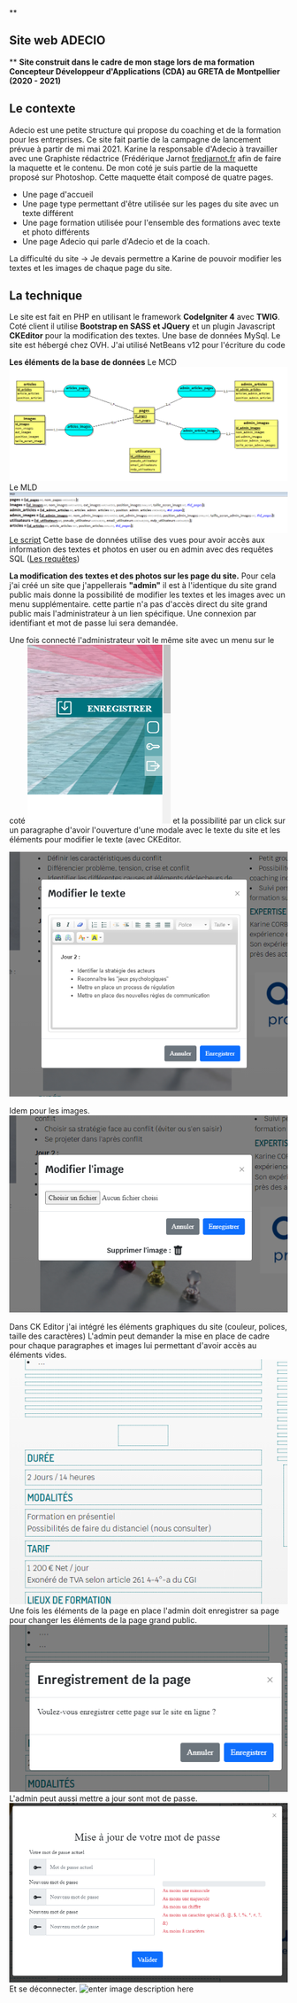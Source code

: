 **

## Site web ADECIO

**
**Site construit dans le cadre de mon stage lors de ma formation Concepteur Développeur d'Applications (CDA) au GRETA de Montpellier (2020 - 2021)**

## **Le contexte**

Adecio est une petite structure qui propose du coaching et de la formation pour les entreprises. Ce site fait partie de la campagne de lancement prévue à partir de mi mai 2021.
Karine la responsable d'Adecio à travailler avec une Graphiste rédactrice (Frédérique Jarnot [fredjarnot.fr](fredjarnot.fr) afin de faire la maquette et le contenu.
De mon coté je suis partie de la maquette proposé sur Photoshop. Cette maquette était composé de quatre pages.
 - Une page d'accueil
 - Une page type permettant d'être utilisée sur les  pages du site avec
   un texte différent
 - Une page formation utilisée pour l'ensemble des formations avec texte
   et photo différents
 - Une  page Adecio qui parle d'Adecio et de la coach.

La difficulté du site -> Je devais permettre a Karine de pouvoir modifier les textes et les images de chaque page du site.

## **La technique**

Le site est fait en PHP en utilisant le framework **CodeIgniter 4** avec **TWIG**.
Coté client il utilise **Bootstrap en SASS et JQuery** et un plugin Javascript **CKEditor** pour la modification des textes.
Une base de données MySql.
Le site est hébergé chez OVH.
J'ai utilisé NetBeans v12 pour l'écriture du code

**Les éléments de la base de données**
Le MCD
![enter image description here](https://github.com/Michel-Cavaud/Adecio/blob/master/dossierConception/MCD%20SQL.png)
Le MLD
![enter image description here](https://github.com/Michel-Cavaud/Adecio/blob/master/dossierConception/MLD%20SQL.png)
[Le script](https://github.com/Michel-Cavaud/Adecio/blob/master/dossierConception/adecio.sql) 
Cette base de données utilise des vues pour avoir accès aux information des textes et photos en user ou en admin avec des requêtes SQL ([Les requêtes](https://github.com/Michel-Cavaud/Adecio/blob/master/dossierConception/requetes%20vues.sql))

**La modification des textes et des photos sur les page du site.**
Pour cela j'ai créé un site que j'appellerais **"admin"** il est à l'identique du site grand public mais donne la possibilité de modifier les textes et les images avec un menu supplémentaire. cette partie n'a pas d'accès direct du site grand public mais l'administrateur à un lien spécifique. Une connexion par identifiant et mot de passe lui sera demandée.

Une fois connecté l'administrateur voit le même site avec un menu sur le coté ![enter image description here](https://github.com/Michel-Cavaud/Adecio/blob/master/dossierConception/menu%20admin.png) et la possibilité par un click sur un paragraphe d'avoir l'ouverture d'une modale avec le texte du site et les éléments pour modifier le texte (avec CKEditor.

![enter image description here](https://github.com/Michel-Cavaud/Adecio/blob/master/dossierConception/modification%20texte.png)

Idem pour les images.
![enter image description here](https://github.com/Michel-Cavaud/Adecio/blob/master/dossierConception/modification%20image.png)

Dans CK Editor j'ai intégré les éléments graphiques du site (couleur, polices, taille des caractères)
L'admin peut demander la mise en place de cadre pour chaque paragraphes et images lui permettant d'avoir accès au éléments vides.
![enter image description here](https://github.com/Michel-Cavaud/Adecio/blob/master/dossierConception/cadre%20admin.png)
Une fois les éléments de la page en place l'admin doit enregistrer sa page pour changer les éléments de la page grand public.
![enter image description here](https://github.com/Michel-Cavaud/Adecio/blob/master/dossierConception/eng%20page.png)
L'admin peut aussi mettre a jour sont mot de passe.
![enter image description here](https://github.com/Michel-Cavaud/Adecio/blob/master/dossierConception/maj%20mdp.png)
Et se déconnecter.
![enter image description here](https://github.com/Michel-Cavaud/Adecio/blob/master/dossierConception/menu%20admin%20d%C3%A9connexion.png)
